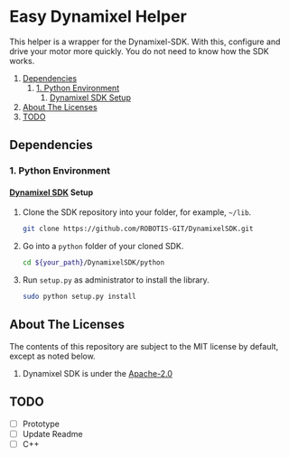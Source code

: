 # Easy Dynamixel Helper

This helper is a wrapper for the Dynamixel-SDK. With this, configure and drive your motor more quickly. You do not need to know how the SDK works.

1. [Dependencies](#dependencies)
   1. [1. Python Environment](#1-python-environment)
      1. [Dynamixel SDK Setup](#dynamixel-sdk-setup)
2. [About The Licenses](#about-the-licenses)
3. [TODO](#todo)

## Dependencies

### 1. Python Environment

#### [Dynamixel SDK](https://github.com/ROBOTIS-GIT/DynamixelSDK) Setup

1. Clone the SDK repository into your folder, for example, `~/lib`.

   ```bash
   git clone https://github.com/ROBOTIS-GIT/DynamixelSDK.git
   ```

2. Go into a `python` folder of your cloned SDK.

   ```bash
   cd ${your_path}/DynamixelSDK/python
   ```

3. Run `setup.py` as administrator to install the library.

   ```bash
   sudo python setup.py install
   ```

## About The Licenses

The contents of this repository are subject to the MIT license by default, except as noted below.

1. Dynamixel SDK is under the [Apache-2.0](https://github.com/ROBOTIS-GIT/DynamixelSDK/blob/master/LICENSE)
   <!-- 1. `dxl_helper.py` is modified from `read_write.py` of `${DynamixelSDK}/python/...` -->

## TODO

- [ ] Prototype
- [ ] Update Readme
- [ ] C++
